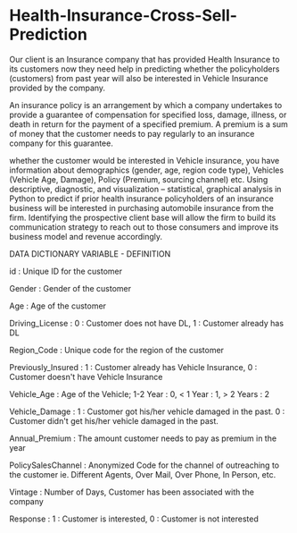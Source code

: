 # Health-Insurance-Cross-Sell-Prediction
Our client is an Insurance company that has provided Health Insurance to its customers now they need help in predicting whether the policyholders (customers) from past year will also be interested in Vehicle Insurance provided by the company.

An insurance policy is an arrangement by which a company undertakes to provide a guarantee of compensation for specified loss, damage, illness, or death in return for the payment of a specified premium. A premium is a sum of money that the customer needs to pay regularly to an insurance company for this guarantee.

whether the customer would be interested in Vehicle insurance, you have information about demographics (gender, age, region code type), Vehicles (Vehicle Age, Damage), Policy (Premium, sourcing channel) etc.
Using descriptive, diagnostic, and visualization – statistical, graphical analysis in Python to predict if prior health insurance policyholders of an insurance business will be interested in purchasing automobile insurance from the firm. 
Identifying the prospective client base will allow the firm to build its communication strategy to reach out to those consumers and improve its business model and revenue accordingly.

DATA DICTIONARY
VARIABLE - DEFINITION

id : Unique ID for the customer

Gender : Gender of the customer

Age : Age of the customer

Driving_License : 0 : Customer does not have DL, 1 : Customer already has DL

Region_Code : Unique code for the region of the customer

Previously_Insured : 1 : Customer already has Vehicle Insurance, 0 : Customer doesn't have Vehicle Insurance

Vehicle_Age : Age of the Vehicle; 1-2 Year : 0, < 1 Year : 1, > 2 Years : 2

Vehicle_Damage : 1 : Customer got his/her vehicle damaged in the past. 0 : Customer didn't get his/her vehicle damaged in the past.

Annual_Premium : The amount customer needs to pay as premium in the year

PolicySalesChannel : Anonymized Code for the channel of outreaching to the customer ie. Different Agents, Over Mail, Over Phone, In Person, etc.

Vintage : Number of Days, Customer has been associated with the company

Response : 1 : Customer is interested, 0 : Customer is not interested
